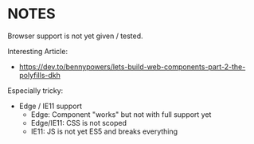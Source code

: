 # NOTES

Browser support is not yet given / tested.

Interesting Article:

- https://dev.to/bennypowers/lets-build-web-components-part-2-the-polyfills-dkh

Especially tricky:

- Edge / IE11 support
  - Edge: Component "works" but not with full support yet
  - Edge/IE11: CSS is not scoped
  - IE11: JS is not yet ES5 and breaks everything
